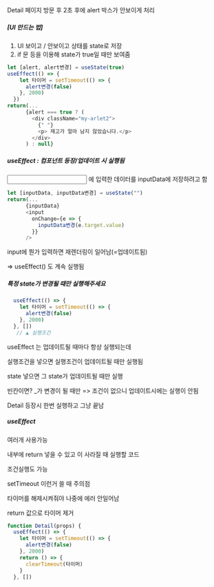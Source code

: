 Detail 페이지 방문 후 2초 후에 alert 박스가 안보이게 처리

##### [UI 만드는 법]

1.  UI 보이고 / 안보이고 상태를 state로 저장
2.  if 문 등을 이용해 state가 true일 때만 보여줌

```js
let [alert, alert변경] = useState(true) 
useEffect(() => {
    let 타이머 = setTimeout(() => {
      alert변경(false)
    }, 2000)
  })
return(...
      {alert === true ? (
        <div className="my-arlet2">
          {" "}
          <p> 재고가 얼마 남지 않았습니다.</p>
        </div>
      ) : null}
```



##### useEffect : 컴포넌트 등장/업데이트 시 실행됨

<input/> 에 입력한 데이터를 inputData에 저장하려고 함

```js
let [inputData, inputData변경] = useState("")
return(...
      {inputData}
      <input
        onChange={e => {
          inputData변경(e.target.value)
        }}
      />
```

input에 뭔가 입력하면 <Detail> 재렌더링이 일어남(=업데이트됨)

=> useEffect() 도 계속 실행됨



##### 특정 state가 변경될 때만 실행해주세요

```js
  useEffect(() => {
    let 타이머 = setTimeout(() => {
      alert변경(false)
    }, 2000)
  }, [])
   // ▲ 실행조건
```

useEffect 는 업데이트될 때마다 항상 실행되는데

실행조건을 넣으면 실행조건이 업데이트될 때만 실행됨

state  넣으면 그 state가 업데이트될 때만 실행

빈칸이면?  _가 변경이 될 때만 => 조건이 없으니 업데이트시에는 실행이 안됨

Detail 등장시 한번 실행하고 그냥 끝남



##### useEffect

여러개 사용가능

내부에 return 넣을 수 있고 <Detail> 이 사라질 때 실행할 코드

조건실행도 가능



setTimeout 이런거 쓸 때 주의점

타이머를 해제시켜줘야 나중에 에러 안일어남

return 값으로 타이머 제거

```js
function Detail(props) {
  useEffect(() => {
    let 타이머 = setTimeout(() => {
      alert변경(false)
    }, 2000)
    return () => {
      clearTimeout(타이머)
    }
  }, [])
```



